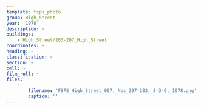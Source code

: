 ```yaml
---
template: fsps_photo
group: High_Street
year: '1978'
description: ~
buildings:
    - High_Street/203-207_High_Street
coordinates: ~
heading: ~
classification: ~
section: ~
cell: ~
film_roll: ~
files:
    -
        filename: 'FSPS_High_Street_007,_Nos_207-203,_8-3-G,_1978.png'
        caption: ''
---
```

